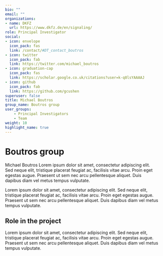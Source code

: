 ```yaml
---
bio: ""
email: ""
organizations:
- name: DKFZ
  url: https://www.dkfz.de/en/signaling/
role: Principal Investigator
social:
- icon: envelope
  icon_pack: fas
  link: /contact/#DT_contact_boutros
- icon: twitter
  icon_pack: fab
  link: https://twitter.com/michael_boutros
- icon: graduation-cap
  icon_pack: fas
  link: https://scholar.google.co.uk/citations?user=k-q8lsYAAAAJ
- icon: github
  icon_pack: fab
  link: https://github.com/gcushen
superuser: false
title: Michael Boutros
group_name: Boutros group
user_groups:
    - Principal Investigators
    - Team
weight: 10
highlight_name: true
---
```


# Boutros group

Michael Boutros Lorem ipsum dolor sit amet, consectetur adipiscing elit. Sed neque elit, tristique placerat feugiat ac, facilisis vitae arcu. Proin eget egestas augue. Praesent ut sem nec arcu pellentesque aliquet. Duis dapibus diam vel metus tempus vulputate.

Lorem ipsum dolor sit amet, consectetur adipiscing elit. Sed neque elit, tristique placerat feugiat ac, facilisis vitae arcu. Proin eget egestas augue. Praesent ut sem nec arcu pellentesque aliquet. Duis dapibus diam vel metus tempus vulputate.

## Role in the project

Lorem ipsum dolor sit amet, consectetur adipiscing elit. Sed neque elit, tristique placerat feugiat ac, facilisis vitae arcu. Proin eget egestas augue. Praesent ut sem nec arcu pellentesque aliquet. Duis dapibus diam vel metus tempus vulputate.
